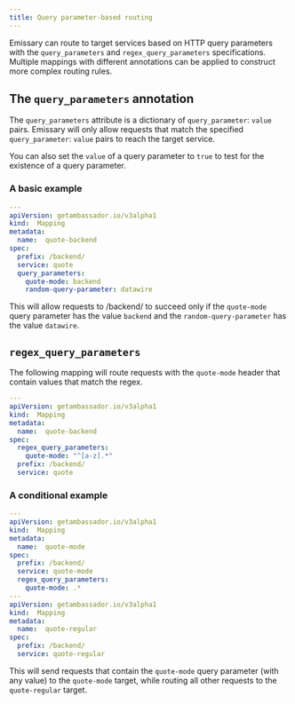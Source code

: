 ```yaml
---
title: Query parameter-based routing
---
```


Emissary can route to target services based on HTTP query parameters with the `query_parameters` and `regex_query_parameters` specifications. Multiple mappings with different annotations can be applied to construct more complex routing rules.

## The `query_parameters` annotation

The `query_parameters` attribute is a dictionary of `query_parameter`: `value` pairs. Emissary will only allow requests that match the specified `query_parameter`: `value` pairs to reach the target service.

You can also set the `value` of a query parameter to `true` to test for the existence of a query parameter.

### A basic example

```yaml
---
apiVersion: getambassador.io/v3alpha1
kind:  Mapping
metadata:
  name:  quote-backend
spec:
  prefix: /backend/
  service: quote
  query_parameters:
    quote-mode: backend
    random-query-parameter: datawire
```

This will allow requests to /backend/ to succeed only if the `quote-mode` query parameter has the value `backend` and the `random-query-parameter` has the value `datawire`.

## `regex_query_parameters`

The following mapping will route requests with the `quote-mode` header that contain values that match the regex.

```yaml
---
apiVersion: getambassador.io/v3alpha1
kind:  Mapping
metadata:
  name:  quote-backend
spec:
  regex_query_parameters:
    quote-mode: "^[a-z].*"
  prefix: /backend/
  service: quote
```

### A conditional example

```yaml
---
apiVersion: getambassador.io/v3alpha1
kind:  Mapping
metadata:
  name:  quote-mode
spec:
  prefix: /backend/
  service: quote-mode
  regex_query_parameters:
    quote-mode: .*
---
apiVersion: getambassador.io/v3alpha1
kind:  Mapping
metadata:
  name:  quote-regular
spec:
  prefix: /backend/
  service: quote-regular
```

This will send requests that contain the `quote-mode` query parameter (with any value) to the `quote-mode` target, while routing all other requests to the `quote-regular` target.
